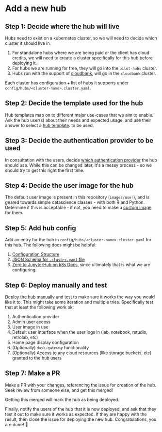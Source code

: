 # Add a new hub

## Step 1: Decide where the hub will live

Hubs need to exist on a kubernetes cluster, so we will need to
decide which cluster it should live in.

1. For standalone hubs where we are being paid or the client has cloud
   credits, we will need to create a cluster specifically for this hub
   before deploying it.
2. For hubs we are running for free, they will go into the `pilot-hubs`
   cluster.
3. Hubs run with the support of [cloudbank](https://www.cloudbank.org/),
   will go in the `cloudbank` cluster.

Each cluster has configuration + list of hubs it supports under
`config/hubs/<cluster-name>.cluster.yaml`.

## Step 2: Decide the template used for the hub

Hub templates map on to different major use-cases that we aim to enable.
Ask the hub user(s) about their needs and expected usage, and use their answer to select a [hub template](../../topic/hub-templates.md).
to be used.

## Step 3: Decide the authentication provider to be used

In consultation with the users, decide
[which authentication provider](https://pilot.2i2c.org/en/latest/admin/configuration/login.html#authentication)
the hub should use. While this can be changed later, it's a messy
process - so we should try to get this right the first time.

## Step 4: Decide the user image for the hub

The default user image is present in this repository (`images/user`),
and is geared towards simple datascience classes - with both R and
Python. Determine if this is acceptable - if not, you need to
make a [custom image](../configure/update-env.md) for them.

## Step 5: Add hub config

Add an entry for the hub in `config/hubs/<cluster-name>.cluster.yaml` for this hub.
The following docs might be helpful:

1. [Configuration Structure](../../topic/config.md)
2. [JSON Schema for `.cluster.yaml` file](https://github.com/2i2c-org/pilot-hubs/blob/master/config/hubs/schema.yaml)
3. [Zero to JupyterHub on k8s Docs](https://zero-to-jupyterhub.readthedocs.io/en/latest/), since ultimately
   that is what we are configuring.

## Step 6: Deploy manually and test

[Deploy the hub manually](./manual-deploy.md) and test to make sure it works
the way you would like it to. This might take some iteration and multiple
tries. Specifically test that at least the following work ok:

1. Authentication provider
2. Admin user access
3. User image in use
4. Default user interface when the user logs in (lab, notebook, rstudio, retrolab, etc)
5. Home page display configuration
6. (Optionally) `dask-gateway` functionality
7. (Optionally) Access to any cloud resources (like storage buckets, etc)
   granted to the hub users
## Step 7: Make a PR

Make a PR with your changes, referencing the issue for creation of the hub. Seek
review from someone else, and get this merged!

Getting this merged will mark the hub as being deployed.

Finally, notify the users of the hub that it is now deployed, and ask that they test it out to make sure it works as expected.
If they are happy with the result, then close the issue for deploying the new hub.
Congratulations, you are done! 🎉 
